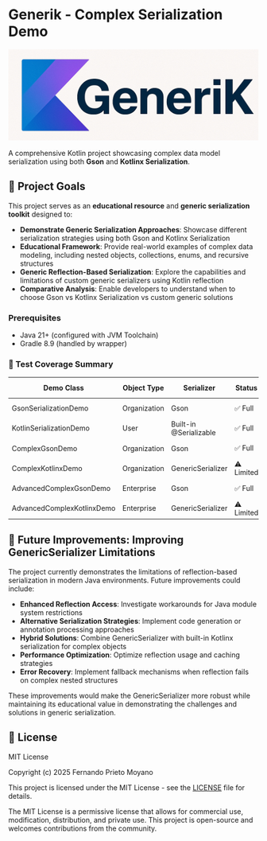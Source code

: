 # Generik - Complex Serialization Demo

![Generik Banner](art/banner.jpg)

A comprehensive Kotlin project showcasing complex data model serialization using both **Gson** and **Kotlinx Serialization**.

## 🎯 Project Goals

This project serves as an **educational resource** and **generic serialization toolkit** designed to:

- **Demonstrate Generic Serialization Approaches**: Showcase different serialization strategies using both Gson and Kotlinx Serialization
- **Educational Framework**: Provide real-world examples of complex data modeling, including nested objects, collections, enums, and recursive structures
- **Generic Reflection-Based Serialization**: Explore the capabilities and limitations of custom generic serializers using Kotlin reflection
- **Comparative Analysis**: Enable developers to understand when to choose Gson vs Kotlinx Serialization vs custom generic solutions

### Prerequisites
- Java 21+ (configured with JVM Toolchain)
- Gradle 8.9 (handled by wrapper)

### 🧪 Test Coverage Summary

| Demo Class | Object Type | Serializer | Status | Test Coverage |
|------------|-------------|------------|---------|---------------|
| GsonSerializationDemo | Organization | Gson | ✅ Full | ✅ Complete |
| KotlinSerializationDemo | User | Built-in @Serializable | ✅ Full | ✅ Complete |
| ComplexGsonDemo | Organization | Gson | ✅ Full | ✅ Complete |
| ComplexKotlinxDemo | Organization | GenericSerializer | ⚠️ Limited | ✅ Error Handling |
| AdvancedComplexGsonDemo | Enterprise | Gson | ✅ Full | ✅ Complete |
| AdvancedComplexKotlinxDemo | Enterprise | GenericSerializer | ⚠️ Limited | ✅ Error Handling |

## 🚀 Future Improvements: Improving GenericSerializer Limitations

The project currently demonstrates the limitations of reflection-based serialization in modern Java environments. Future improvements could include:

- **Enhanced Reflection Access**: Investigate workarounds for Java module system restrictions
- **Alternative Serialization Strategies**: Implement code generation or annotation processing approaches
- **Hybrid Solutions**: Combine GenericSerializer with built-in Kotlinx serialization for complex objects
- **Performance Optimization**: Optimize reflection usage and caching strategies
- **Error Recovery**: Implement fallback mechanisms when reflection fails on complex nested structures 

These improvements would make the GenericSerializer more robust while maintaining its educational value in demonstrating the challenges and solutions in generic serialization.

## 📄 License

MIT License

Copyright (c) 2025 Fernando Prieto Moyano

This project is licensed under the MIT License - see the [LICENSE](LICENSE) file for details.

The MIT License is a permissive license that allows for commercial use, modification, distribution, and private use. This project is open-source and welcomes contributions from the community.
